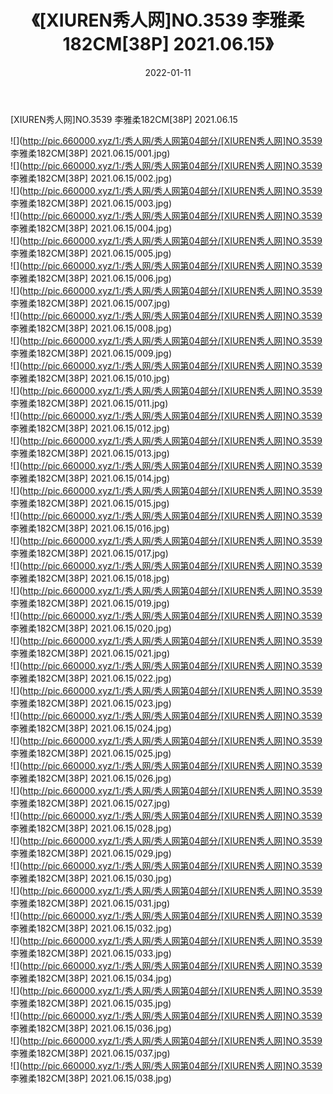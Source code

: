 ﻿---
layout: post
title:  《[XIUREN秀人网]NO.3539 李雅柔182CM[38P] 2021.06.15》
date:   2022-01-11
img: http://pic.660000.xyz/1:/秀人网/秀人网第04部分/[XIUREN秀人网]NO.3539 李雅柔182CM[38P] 2021.06.15/000.jpg
categories: [美女, 清纯, 唯美]
---

[XIUREN秀人网]NO.3539 李雅柔182CM[38P] 2021.06.15

 ![](http://pic.660000.xyz/1:/秀人网/秀人网第04部分/[XIUREN秀人网]NO.3539 李雅柔182CM[38P] 2021.06.15/001.jpg) <br>![](http://pic.660000.xyz/1:/秀人网/秀人网第04部分/[XIUREN秀人网]NO.3539 李雅柔182CM[38P] 2021.06.15/002.jpg) <br>![](http://pic.660000.xyz/1:/秀人网/秀人网第04部分/[XIUREN秀人网]NO.3539 李雅柔182CM[38P] 2021.06.15/003.jpg) <br>![](http://pic.660000.xyz/1:/秀人网/秀人网第04部分/[XIUREN秀人网]NO.3539 李雅柔182CM[38P] 2021.06.15/004.jpg) <br>![](http://pic.660000.xyz/1:/秀人网/秀人网第04部分/[XIUREN秀人网]NO.3539 李雅柔182CM[38P] 2021.06.15/005.jpg) <br>![](http://pic.660000.xyz/1:/秀人网/秀人网第04部分/[XIUREN秀人网]NO.3539 李雅柔182CM[38P] 2021.06.15/006.jpg) <br>![](http://pic.660000.xyz/1:/秀人网/秀人网第04部分/[XIUREN秀人网]NO.3539 李雅柔182CM[38P] 2021.06.15/007.jpg) <br>![](http://pic.660000.xyz/1:/秀人网/秀人网第04部分/[XIUREN秀人网]NO.3539 李雅柔182CM[38P] 2021.06.15/008.jpg) <br>![](http://pic.660000.xyz/1:/秀人网/秀人网第04部分/[XIUREN秀人网]NO.3539 李雅柔182CM[38P] 2021.06.15/009.jpg) <br>![](http://pic.660000.xyz/1:/秀人网/秀人网第04部分/[XIUREN秀人网]NO.3539 李雅柔182CM[38P] 2021.06.15/010.jpg) <br>![](http://pic.660000.xyz/1:/秀人网/秀人网第04部分/[XIUREN秀人网]NO.3539 李雅柔182CM[38P] 2021.06.15/011.jpg) <br>![](http://pic.660000.xyz/1:/秀人网/秀人网第04部分/[XIUREN秀人网]NO.3539 李雅柔182CM[38P] 2021.06.15/012.jpg) <br>![](http://pic.660000.xyz/1:/秀人网/秀人网第04部分/[XIUREN秀人网]NO.3539 李雅柔182CM[38P] 2021.06.15/013.jpg) <br>![](http://pic.660000.xyz/1:/秀人网/秀人网第04部分/[XIUREN秀人网]NO.3539 李雅柔182CM[38P] 2021.06.15/014.jpg) <br>![](http://pic.660000.xyz/1:/秀人网/秀人网第04部分/[XIUREN秀人网]NO.3539 李雅柔182CM[38P] 2021.06.15/015.jpg) <br>![](http://pic.660000.xyz/1:/秀人网/秀人网第04部分/[XIUREN秀人网]NO.3539 李雅柔182CM[38P] 2021.06.15/016.jpg) <br>![](http://pic.660000.xyz/1:/秀人网/秀人网第04部分/[XIUREN秀人网]NO.3539 李雅柔182CM[38P] 2021.06.15/017.jpg) <br>![](http://pic.660000.xyz/1:/秀人网/秀人网第04部分/[XIUREN秀人网]NO.3539 李雅柔182CM[38P] 2021.06.15/018.jpg) <br>![](http://pic.660000.xyz/1:/秀人网/秀人网第04部分/[XIUREN秀人网]NO.3539 李雅柔182CM[38P] 2021.06.15/019.jpg) <br>![](http://pic.660000.xyz/1:/秀人网/秀人网第04部分/[XIUREN秀人网]NO.3539 李雅柔182CM[38P] 2021.06.15/020.jpg) <br>![](http://pic.660000.xyz/1:/秀人网/秀人网第04部分/[XIUREN秀人网]NO.3539 李雅柔182CM[38P] 2021.06.15/021.jpg) <br>![](http://pic.660000.xyz/1:/秀人网/秀人网第04部分/[XIUREN秀人网]NO.3539 李雅柔182CM[38P] 2021.06.15/022.jpg) <br>![](http://pic.660000.xyz/1:/秀人网/秀人网第04部分/[XIUREN秀人网]NO.3539 李雅柔182CM[38P] 2021.06.15/023.jpg) <br>![](http://pic.660000.xyz/1:/秀人网/秀人网第04部分/[XIUREN秀人网]NO.3539 李雅柔182CM[38P] 2021.06.15/024.jpg) <br>![](http://pic.660000.xyz/1:/秀人网/秀人网第04部分/[XIUREN秀人网]NO.3539 李雅柔182CM[38P] 2021.06.15/025.jpg) <br>![](http://pic.660000.xyz/1:/秀人网/秀人网第04部分/[XIUREN秀人网]NO.3539 李雅柔182CM[38P] 2021.06.15/026.jpg) <br>![](http://pic.660000.xyz/1:/秀人网/秀人网第04部分/[XIUREN秀人网]NO.3539 李雅柔182CM[38P] 2021.06.15/027.jpg) <br>![](http://pic.660000.xyz/1:/秀人网/秀人网第04部分/[XIUREN秀人网]NO.3539 李雅柔182CM[38P] 2021.06.15/028.jpg) <br>![](http://pic.660000.xyz/1:/秀人网/秀人网第04部分/[XIUREN秀人网]NO.3539 李雅柔182CM[38P] 2021.06.15/029.jpg) <br>![](http://pic.660000.xyz/1:/秀人网/秀人网第04部分/[XIUREN秀人网]NO.3539 李雅柔182CM[38P] 2021.06.15/030.jpg) <br>![](http://pic.660000.xyz/1:/秀人网/秀人网第04部分/[XIUREN秀人网]NO.3539 李雅柔182CM[38P] 2021.06.15/031.jpg) <br>![](http://pic.660000.xyz/1:/秀人网/秀人网第04部分/[XIUREN秀人网]NO.3539 李雅柔182CM[38P] 2021.06.15/032.jpg) <br>![](http://pic.660000.xyz/1:/秀人网/秀人网第04部分/[XIUREN秀人网]NO.3539 李雅柔182CM[38P] 2021.06.15/033.jpg) <br>![](http://pic.660000.xyz/1:/秀人网/秀人网第04部分/[XIUREN秀人网]NO.3539 李雅柔182CM[38P] 2021.06.15/034.jpg) <br>![](http://pic.660000.xyz/1:/秀人网/秀人网第04部分/[XIUREN秀人网]NO.3539 李雅柔182CM[38P] 2021.06.15/035.jpg) <br>![](http://pic.660000.xyz/1:/秀人网/秀人网第04部分/[XIUREN秀人网]NO.3539 李雅柔182CM[38P] 2021.06.15/036.jpg) <br>![](http://pic.660000.xyz/1:/秀人网/秀人网第04部分/[XIUREN秀人网]NO.3539 李雅柔182CM[38P] 2021.06.15/037.jpg) <br>![](http://pic.660000.xyz/1:/秀人网/秀人网第04部分/[XIUREN秀人网]NO.3539 李雅柔182CM[38P] 2021.06.15/038.jpg) <br>